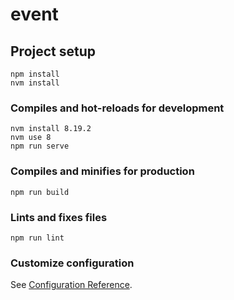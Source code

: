 # event

## Project setup
```
npm install
nvm install
```

### Compiles and hot-reloads for development
```
nvm install 8.19.2
nvm use 8
npm run serve
```

### Compiles and minifies for production
```
npm run build
```

### Lints and fixes files
```
npm run lint
```

### Customize configuration
See [Configuration Reference](https://cli.vuejs.org/config/).
